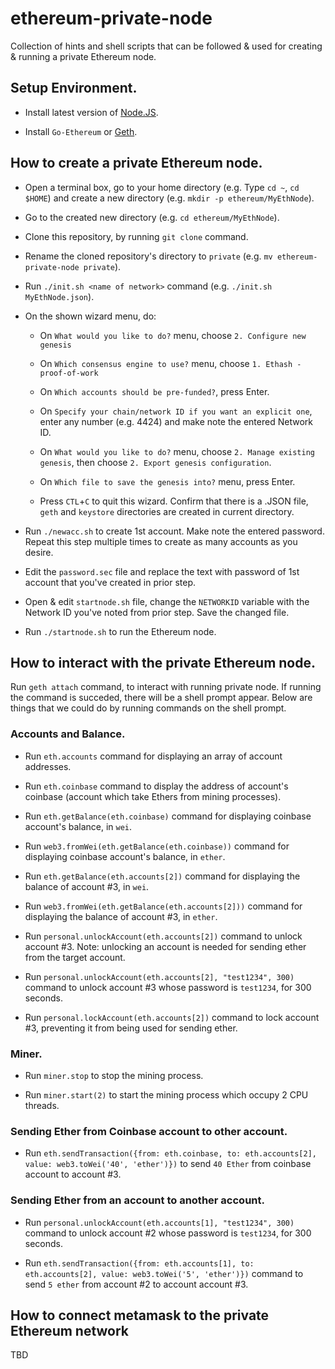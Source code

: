 # ethereum-private-node

Collection of hints and shell scripts that can be followed & used for creating & running a private Ethereum node.

## Setup Environment.

* Install latest version of [Node.JS](https://nodejs.org/en/).

* Install `Go-Ethereum` or [Geth](https://github.com/ethereum/go-ethereum/wiki/Installing-Geth).


## How to create a private Ethereum node.

* Open a terminal box, go to your home directory (e.g. Type `cd ~`, `cd $HOME`) and create a new directory (e.g. `mkdir -p ethereum/MyEthNode`).

* Go to the created new directory (e.g. `cd ethereum/MyEthNode`).

* Clone this repository, by running `git clone` command.

* Rename the cloned repository's directory to `private` (e.g. `mv ethereum-private-node private`).

* Run `./init.sh <name of network>` command (e.g. `./init.sh MyEthNode.json`).

* On the shown wizard menu, do:

	* On `What would you like to do?` menu, choose `2. Configure new genesis`

	* On `Which consensus engine to use?` menu, choose `1. Ethash - proof-of-work`

	* On `Which accounts should be pre-funded?`, press Enter.

	* On `Specify your chain/network ID if you want an explicit one`, enter any number (e.g. 4424) and make note the entered Network ID.

	* On `What would you like to do?` menu, choose `2. Manage existing genesis`, then choose `2. Export genesis configuration`.

	* On `Which file to save the genesis into?` menu, press Enter.

	* Press `CTL`+`C` to quit this wizard. Confirm that there is a .JSON file, `geth` and `keystore` directories are created in current directory.

* Run `./newacc.sh` to create 1st account. Make note the entered password. Repeat this step multiple times to create as many accounts as you desire.

* Edit the `password.sec` file and replace the text with password of 1st account that you've created in prior step. 

* Open & edit `startnode.sh` file, change the `NETWORKID` variable with the Network ID you've noted from prior step. Save the changed file.

* Run `./startnode.sh` to run the Ethereum node. 

## How to interact with the private Ethereum node.

Run `geth attach` command, to interact with running private node. If running the command is succeded, there will be a shell prompt appear. Below are things that we could do by running commands on the shell prompt.

### Accounts and Balance.

* Run `eth.accounts` command for displaying an array of account addresses.

* Run `eth.coinbase` command to display the address of account's coinbase (account which take Ethers from mining processes).

* Run `eth.getBalance(eth.coinbase)` command for displaying coinbase account's balance, in `wei`.

* Run `web3.fromWei(eth.getBalance(eth.coinbase))` command for displaying coinbase account's balance, in `ether`.

* Run `eth.getBalance(eth.accounts[2])` command for displaying the balance of account #3, in `wei`.

* Run `web3.fromWei(eth.getBalance(eth.accounts[2]))` command for displaying the balance of account #3, in `ether`.

* Run `personal.unlockAccount(eth.accounts[2])` command to unlock account #3. Note: unlocking an account is needed for sending ether from the target account.

* Run `personal.unlockAccount(eth.accounts[2], "test1234", 300)` command to unlock account #3 whose password is `test1234`, for 300 seconds.

* Run `personal.lockAccount(eth.accounts[2])` command to lock account #3, preventing it from being used for sending ether. 


### Miner.

* Run `miner.stop` to stop the mining process.

* Run `miner.start(2)` to start the mining process which occupy 2 CPU threads.

### Sending Ether from Coinbase account to other account.

* Run `eth.sendTransaction({from: eth.coinbase, to: eth.accounts[2], value: web3.toWei('40', 'ether')})` to send `40 Ether` from coinbase account to account #3.

### Sending Ether from an account to another account.

* Run `personal.unlockAccount(eth.accounts[1], "test1234", 300)` command to unlock account #2 whose password is `test1234`, for 300 seconds.

* Run `eth.sendTransaction({from: eth.accounts[1], to: eth.accounts[2], value: web3.toWei('5', 'ether')})` command to send `5 ether` from account #2 to account account #3.

## How to connect metamask to the private Ethereum network

TBD

